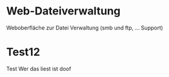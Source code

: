 # Web-Dateiverwaltung
Weboberfläche zur Datei Verwaltung (smb und ftp, ... Support)

Test12
=======
Test
Wer das liest ist doof

